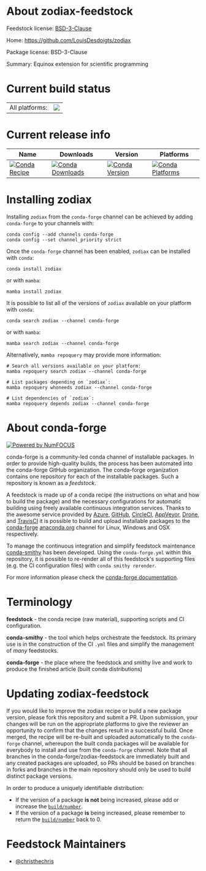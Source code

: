 About zodiax-feedstock
======================

Feedstock license: [BSD-3-Clause](https://github.com/conda-forge/zodiax-feedstock/blob/main/LICENSE.txt)

Home: https://github.com/LouisDesdoigts/zodiax

Package license: BSD-3-Clause

Summary: Equinox extension for scientific programming

Current build status
====================


<table><tr><td>All platforms:</td>
    <td>
      <a href="https://dev.azure.com/conda-forge/feedstock-builds/_build/latest?definitionId=22189&branchName=main">
        <img src="https://dev.azure.com/conda-forge/feedstock-builds/_apis/build/status/zodiax-feedstock?branchName=main">
      </a>
    </td>
  </tr>
</table>

Current release info
====================

| Name | Downloads | Version | Platforms |
| --- | --- | --- | --- |
| [![Conda Recipe](https://img.shields.io/badge/recipe-zodiax-green.svg)](https://anaconda.org/conda-forge/zodiax) | [![Conda Downloads](https://img.shields.io/conda/dn/conda-forge/zodiax.svg)](https://anaconda.org/conda-forge/zodiax) | [![Conda Version](https://img.shields.io/conda/vn/conda-forge/zodiax.svg)](https://anaconda.org/conda-forge/zodiax) | [![Conda Platforms](https://img.shields.io/conda/pn/conda-forge/zodiax.svg)](https://anaconda.org/conda-forge/zodiax) |

Installing zodiax
=================

Installing `zodiax` from the `conda-forge` channel can be achieved by adding `conda-forge` to your channels with:

```
conda config --add channels conda-forge
conda config --set channel_priority strict
```

Once the `conda-forge` channel has been enabled, `zodiax` can be installed with `conda`:

```
conda install zodiax
```

or with `mamba`:

```
mamba install zodiax
```

It is possible to list all of the versions of `zodiax` available on your platform with `conda`:

```
conda search zodiax --channel conda-forge
```

or with `mamba`:

```
mamba search zodiax --channel conda-forge
```

Alternatively, `mamba repoquery` may provide more information:

```
# Search all versions available on your platform:
mamba repoquery search zodiax --channel conda-forge

# List packages depending on `zodiax`:
mamba repoquery whoneeds zodiax --channel conda-forge

# List dependencies of `zodiax`:
mamba repoquery depends zodiax --channel conda-forge
```


About conda-forge
=================

[![Powered by
NumFOCUS](https://img.shields.io/badge/powered%20by-NumFOCUS-orange.svg?style=flat&colorA=E1523D&colorB=007D8A)](https://numfocus.org)

conda-forge is a community-led conda channel of installable packages.
In order to provide high-quality builds, the process has been automated into the
conda-forge GitHub organization. The conda-forge organization contains one repository
for each of the installable packages. Such a repository is known as a *feedstock*.

A feedstock is made up of a conda recipe (the instructions on what and how to build
the package) and the necessary configurations for automatic building using freely
available continuous integration services. Thanks to the awesome service provided by
[Azure](https://azure.microsoft.com/en-us/services/devops/), [GitHub](https://github.com/),
[CircleCI](https://circleci.com/), [AppVeyor](https://www.appveyor.com/),
[Drone](https://cloud.drone.io/welcome), and [TravisCI](https://travis-ci.com/)
it is possible to build and upload installable packages to the
[conda-forge](https://anaconda.org/conda-forge) [anaconda.org](https://anaconda.org/)
channel for Linux, Windows and OSX respectively.

To manage the continuous integration and simplify feedstock maintenance
[conda-smithy](https://github.com/conda-forge/conda-smithy) has been developed.
Using the ``conda-forge.yml`` within this repository, it is possible to re-render all of
this feedstock's supporting files (e.g. the CI configuration files) with ``conda smithy rerender``.

For more information please check the [conda-forge documentation](https://conda-forge.org/docs/).

Terminology
===========

**feedstock** - the conda recipe (raw material), supporting scripts and CI configuration.

**conda-smithy** - the tool which helps orchestrate the feedstock.
                   Its primary use is in the construction of the CI ``.yml`` files
                   and simplify the management of *many* feedstocks.

**conda-forge** - the place where the feedstock and smithy live and work to
                  produce the finished article (built conda distributions)


Updating zodiax-feedstock
=========================

If you would like to improve the zodiax recipe or build a new
package version, please fork this repository and submit a PR. Upon submission,
your changes will be run on the appropriate platforms to give the reviewer an
opportunity to confirm that the changes result in a successful build. Once
merged, the recipe will be re-built and uploaded automatically to the
`conda-forge` channel, whereupon the built conda packages will be available for
everybody to install and use from the `conda-forge` channel.
Note that all branches in the conda-forge/zodiax-feedstock are
immediately built and any created packages are uploaded, so PRs should be based
on branches in forks and branches in the main repository should only be used to
build distinct package versions.

In order to produce a uniquely identifiable distribution:
 * If the version of a package **is not** being increased, please add or increase
   the [``build/number``](https://docs.conda.io/projects/conda-build/en/latest/resources/define-metadata.html#build-number-and-string).
 * If the version of a package **is** being increased, please remember to return
   the [``build/number``](https://docs.conda.io/projects/conda-build/en/latest/resources/define-metadata.html#build-number-and-string)
   back to 0.

Feedstock Maintainers
=====================

* [@christhechris](https://github.com/christhechris/)

